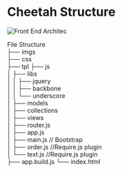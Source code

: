 # Cheetah Structure  
![Front End Architec](cheetah/imgs/project_architec.png)  

File Structure  
├── imgs  
├── css   
├── tpl
├── js  
│   ├── libs  
│   │   ├── jquery   
│   │   ├── backbone  
│   │   └── underscore  
│   ├── models   
│   ├── collections    
│   ├── views   
│   ├── router.js  
│   ├── app.js  
│   ├── main.js  // Bootstrap    
│   ├── order.js //Require.js plugin    
│   └── text.js  //Require.js plugin  
├── app.build.js 
└── index.html  
